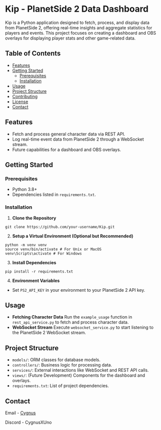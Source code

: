 # Kip - PlanetSide 2 Data Dashboard

Kip is a Python application designed to fetch, process, and display data from PlanetSide 2, offering real-time insights and aggregate statistics for players and events. This project focuses on creating a dashboard and OBS overlays for displaying player stats and other game-related data.

## Table of Contents
- [Features](#features)
- [Getting Started](#getting-started)
  - [Prerequisites](#prerequisites)
  - [Installation](#installation)
- [Usage](#usage)
- [Project Structure](#project-structure)
- [Contributing](#contributing)
- [License](#license)
- [Contact](#contact)

## Features
- Fetch and process general character data via REST API.
- Log real-time event data from PlanetSide 2 through a WebSocket stream.
- Future capabilities for a dashboard and OBS overlays.

## Getting Started

### Prerequisites
- Python 3.8+
- Dependencies listed in `requirements.txt`.

### Installation
1. **Clone the Repository**
```
git clone https://github.com/your-username/Kip.git
```

2. **Setup a Virtual Environment (Optional but Recommended)**
```
python -m venv venv
source venv/bin/activate # For Unix or MacOS
venv\Scripts\activate # For Windows
```

3. **Install Dependencies**
```
pip install -r requirements.txt
```

4. **Environment Variables**
- Set `PS2_API_KEY` in your environment to your PlanetSide 2 API key.

## Usage
- **Fetching Character Data**
Run the `example_usage` function in `rest_api_service.py` to fetch and process character data.
- **WebSocket Stream**
Execute `websocket_service.py` to start listening to the PlanetSide 2 WebSocket stream.

## Project Structure
- `models/`: ORM classes for database models.
- `controllers/`: Business logic for processing data.
- `services/`: External interactions like WebSocket and REST API calls.
- `views/`: (Future Development) Components for the dashboard and overlays.
- `requirements.txt`: List of project dependencies.

## Contact
Email - [Cygnus](mailto:cygnus@cygnusxone.com)

Discord - CygnusXUno

